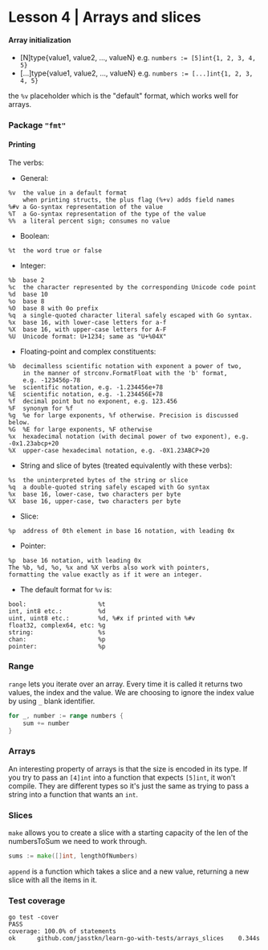 Lesson 4 | Arrays and slices
===

#### Array initialization
- [N]type{value1, value2, ..., valueN} e.g. `numbers := [5]int{1, 2, 3, 4, 5}`
- [...]type{value1, value2, ..., valueN} e.g. `numbers := [...]int{1, 2, 3, 4, 5}`

the `%v` placeholder which is the "default" format, which works well for arrays.

### Package `"fmt"`
#### Printing
The verbs:
- General:
```shell script
%v	the value in a default format
	when printing structs, the plus flag (%+v) adds field names
%#v	a Go-syntax representation of the value
%T	a Go-syntax representation of the type of the value
%%	a literal percent sign; consumes no value
```
- Boolean:
```shell script
%t	the word true or false
```
- Integer:
```shell script
%b	base 2
%c	the character represented by the corresponding Unicode code point
%d	base 10
%o	base 8
%O	base 8 with 0o prefix
%q	a single-quoted character literal safely escaped with Go syntax.
%x	base 16, with lower-case letters for a-f
%X	base 16, with upper-case letters for A-F
%U	Unicode format: U+1234; same as "U+%04X"
```
- Floating-point and complex constituents:
```shell script
%b	decimalless scientific notation with exponent a power of two,
	in the manner of strconv.FormatFloat with the 'b' format,
	e.g. -123456p-78
%e	scientific notation, e.g. -1.234456e+78
%E	scientific notation, e.g. -1.234456E+78
%f	decimal point but no exponent, e.g. 123.456
%F	synonym for %f
%g	%e for large exponents, %f otherwise. Precision is discussed below.
%G	%E for large exponents, %F otherwise
%x	hexadecimal notation (with decimal power of two exponent), e.g. -0x1.23abcp+20
%X	upper-case hexadecimal notation, e.g. -0X1.23ABCP+20
```
- String and slice of bytes (treated equivalently with these verbs):
```shell script
%s	the uninterpreted bytes of the string or slice
%q	a double-quoted string safely escaped with Go syntax
%x	base 16, lower-case, two characters per byte
%X	base 16, upper-case, two characters per byte
```
- Slice:
```shell script
%p	address of 0th element in base 16 notation, with leading 0x
```
- Pointer:
```shell script
%p	base 16 notation, with leading 0x
The %b, %d, %o, %x and %X verbs also work with pointers,
formatting the value exactly as if it were an integer.
```
- The default format for `%v` is:
```shell script
bool:                    %t
int, int8 etc.:          %d
uint, uint8 etc.:        %d, %#x if printed with %#v
float32, complex64, etc: %g
string:                  %s
chan:                    %p
pointer:                 %p
```

### Range
`range` lets you iterate over an array. 
Every time it is called it returns two values, the index and the value. 
We are choosing to ignore the index value by using `_` blank identifier.
```go
for _, number := range numbers {
    sum += number
}
```
### Arrays
An interesting property of arrays is that the size is encoded in its type. 
If you try to pass an `[4]int` into a function that expects `[5]int`, it won't compile. 
They are different types so it's just the same as trying to pass a string into a function that wants an `int`.

### Slices
`make` allows you to create a slice with a starting capacity of the len of the numbersToSum we need to work through.
```go
sums := make([]int, lengthOfNumbers)
```
`append` is a function which takes a slice and a new value, returning a new slice with all the items in it.

### Test coverage
```shell script
go test -cover
PASS
coverage: 100.0% of statements
ok      github.com/jasstkn/learn-go-with-tests/arrays_slices    0.344s
```